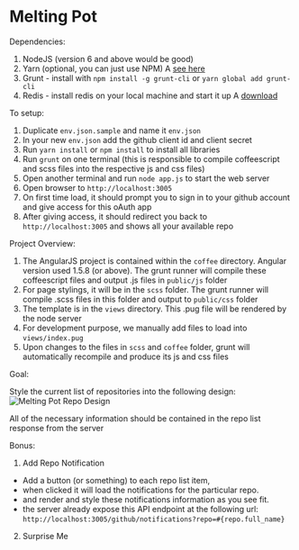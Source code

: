 # Melting Pot

Dependencies:

1. NodeJS (version 6 and above would be good)
2. Yarn (optional, you can just use NPM) A [see here](https://yarnpkg.com/lang/en/docs/install/)
3. Grunt - install with `npm install -g grunt-cli` or `yarn global add grunt-cli`
4. Redis - install redis on your local machine and start it up A [download](https://redis.io/download)

To setup:

1. Duplicate `env.json.sample` and name it `env.json`
2. In your new `env.json` add the github client id and client secret
3. Run `yarn install` or `npm install` to install all libraries
4. Run `grunt` on one terminal (this is responsible to compile coffeescript and scss files into the respective js and css files)
5. Open another terminal and run `node app.js` to start the web server
6. Open browser to `http://localhost:3005`
7. On first time load, it should prompt you to sign in to your github account and give access for this oAuth app
8. After giving access, it should redirect you back to `http://localhost:3005` and shows all your available repo

Project Overview:

1. The AngularJS project is contained within the `coffee` directory. Angular version used 1.5.8 (or above). The grunt runner will compile these coffeescript files and output .js files in `public/js` folder
2. For page stylings, it will be in the `scss` folder. The grunt runner will compile .scss files in this folder and output to `public/css` folder
3. The template is in the `views` directory. This .pug file will be rendered by the node server
4. For development purpose, we manually add files to load into `views/index.pug`
5. Upon changes to the files in `scss` and `coffee` folder, grunt will automatically recompile and produce its js and css files

Goal:

Style the current list of repositories into the following design:
![Melting Pot Repo Design](http://d2xr67b5foriew.cloudfront.net/assets/images/melting_pot_repo_design.png)

All of the necessary information should be contained in the repo list response from the server

Bonus:

1. Add Repo Notification
  * Add a button (or something) to each repo list item,
  * when clicked it will load the notifications for the particular repo.
  * and render and style these notifications information as you see fit.
  * the server already expose this API endpoint at the following url: `http://localhost:3005/github/notifications?repo=#{repo.full_name}`

2. Surprise Me
